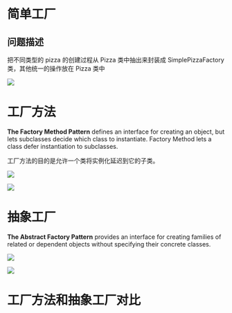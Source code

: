 # 简单工厂

## 问题描述

把不同类型的 pizza 的创建过程从 Pizza 类中抽出来封装成 SimplePizzaFactory 类，其他统一的操作放在 Pizza 类中

![](https://xyc-1316422823.cos.ap-shanghai.myqcloud.com/20250819223820465.png)

# 工厂方法

**The Factory Method Pattern** defines an interface for creating an object, but lets subclasses decide which class to instantiate. Factory Method lets a class defer instantiation to subclasses.

工厂方法的目的是允许一个类将实例化延迟到它的子类。

![](https://xyc-1316422823.cos.ap-shanghai.myqcloud.com/20250820222805618.png)

![](https://xyc-1316422823.cos.ap-shanghai.myqcloud.com/20250820231414699.png)

# 抽象工厂

**The Abstract Factory Pattern** provides an interface for creating families of related or dependent objects without specifying their concrete classes.

![](https://xyc-1316422823.cos.ap-shanghai.myqcloud.com/20250820231314612.png)

![](https://xyc-1316422823.cos.ap-shanghai.myqcloud.com/20250820231347686.png)

# 工厂方法和抽象工厂对比
